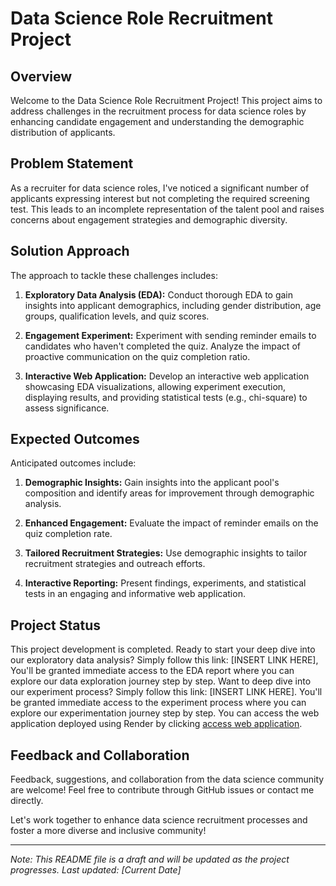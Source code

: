 # Data Science Role Recruitment Project

## Overview

Welcome to the Data Science Role Recruitment Project! This project aims to address challenges in the recruitment process for data science roles by enhancing candidate engagement and understanding the demographic distribution of applicants.

## Problem Statement

As a recruiter for data science roles, I've noticed a significant number of applicants expressing interest but not completing the required screening test. This leads to an incomplete representation of the talent pool and raises concerns about engagement strategies and demographic diversity.

## Solution Approach

The approach to tackle these challenges includes:

1. **Exploratory Data Analysis (EDA):** Conduct thorough EDA to gain insights into applicant demographics, including gender distribution, age groups, qualification levels, and quiz scores.

2. **Engagement Experiment:** Experiment with sending reminder emails to candidates who haven't completed the quiz. Analyze the impact of proactive communication on the quiz completion ratio.

3. **Interactive Web Application:** Develop an interactive web application showcasing EDA visualizations, allowing experiment execution, displaying results, and providing statistical tests (e.g., chi-square) to assess significance.

## Expected Outcomes

Anticipated outcomes include:

1. **Demographic Insights:** Gain insights into the applicant pool's composition and identify areas for improvement through demographic analysis.

2. **Enhanced Engagement:** Evaluate the impact of reminder emails on the quiz completion rate.

3. **Tailored Recruitment Strategies:** Use demographic insights to tailor recruitment strategies and outreach efforts.

4. **Interactive Reporting:** Present findings, experiments, and statistical tests in an engaging and informative web application.

## Project Status

This project development is completed. 
Ready to start your deep dive into our exploratory data analysis? Simply follow this link: [INSERT LINK HERE], You'll be granted immediate access to the EDA report where you can explore our data exploration journey step by step. 
Want to deep dive into our experiment process? Simply follow this link: [INSERT LINK HERE]. You'll be granted immediate access to the experiment process where you can explore our experimentation journey step by step. 
You can access the web application deployed using Render by clicking [access web application](https://job-applicants-dash-app.onrender.com).

## Feedback and Collaboration

Feedback, suggestions, and collaboration from the data science community are welcome! Feel free to contribute through GitHub issues or contact me directly.

Let's work together to enhance data science recruitment processes and foster a more diverse and inclusive community!

---

*Note: This README file is a draft and will be updated as the project progresses. Last updated: [Current Date]*

